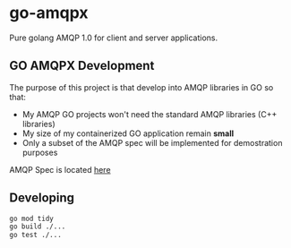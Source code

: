 # go-amqpx
Pure golang AMQP 1.0 for client and server applications.

## GO AMQPX Development
The purpose of this project is that develop into AMQP libraries in GO so that:
- My AMQP GO projects won't need the standard AMQP libraries (C++ libraries)
- My size of my containerized GO application remain **small**
- Only a subset of the AMQP spec will be implemented for demostration purposes

AMQP Spec is located [here](http://docs.oasis-open.org/amqp/core/v1.0/os/amqp-core-complete-v1.0-os.pdf)

## Developing
```bash
go mod tidy
go build ./...
go test ./...
```
